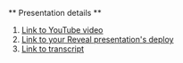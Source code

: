 ** Presentation details **

1. [Link to YouTube video](https://www.youtube.com/watch?v=6wu9hRly_Q8)
2. [Link to your Reveal presentation's deploy](https://vikalubenets.github.io/presentation/)
3. [Link to transcript](https://docs.google.com/document/d/1N-ikcmS0qntAMFyIPAlba8Co7dD5kb1V/edit?usp=sharing&ouid=106146298678868886161&rtpof=true&sd=true)